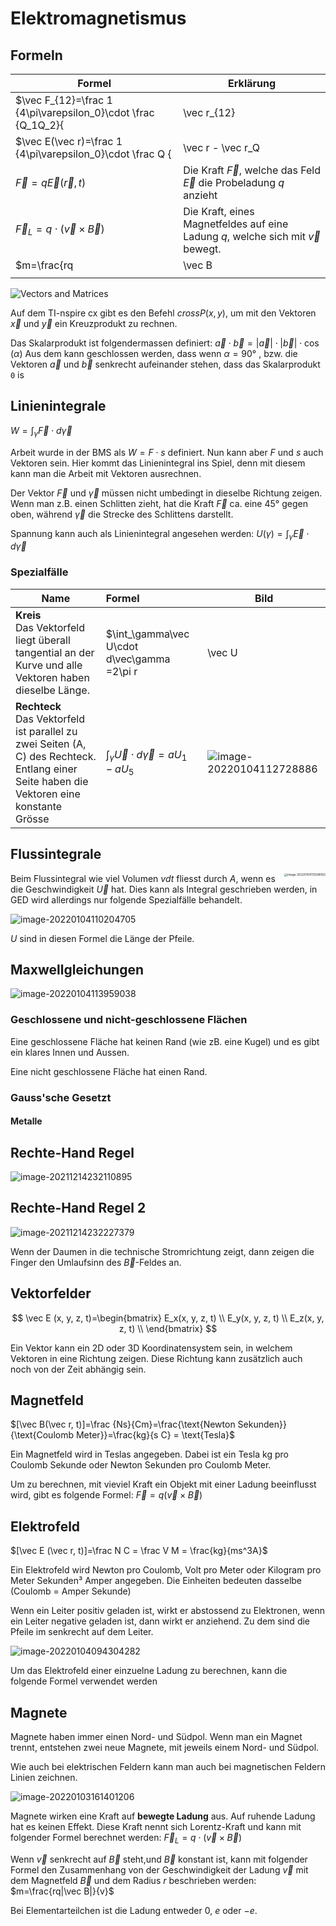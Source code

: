 # Elektromagnetismus

## Formeln

| Formel                                                       | Erklärung                                                    |
| ------------------------------------------------------------ | ------------------------------------------------------------ |
| $\vec F_{12}=\frac 1 {4\pi\varepsilon_0}\cdot \frac {Q_1Q_2}{|\vec r_{12}|^2}\cdot \vec n_{12}$ | Kraft zwischen den Ladungen $Q_1$ und $Q_2$.  Der Einheitsvektor $\vec n_{12}$ von Ladung $Q_2$ zu $Q_1$ $\vec n_{12}=\frac{\vec r_{12}}{|\vec r_{12}|}$(Konstante: $\varepsilon_0=8.859\cdot 10^{-12}[\frac {C^2}{Jm}]$) |
| $\vec E(\vec r)=\frac 1 {4\pi\varepsilon_0}\cdot \frac Q {|\vec r - \vec r_Q|^2}\cdot\frac {\vec r - \vec r_Q}{|\vec r - \vec r_Q|}$ | Das Elektrische Feld $\vec E$ einer Ladung am Ort $\vec r_Q$, welches von der Ladung $Q$ erzeugt wurde |
| $\vec F =q\vec E(\vec r, t)$                                 | Die Kraft $\vec F$, welche das Feld $\vec E$ die Probeladung $q$ anzieht |
| $\vec F_L=q\cdot(\vec v\times\vec B)$                        | Die Kraft, eines Magnetfeldes auf eine Ladung $q$, welche sich mit $\vec v$ bewegt. |
| $m=\frac{rq|\vec B|}{v}$                                     | Speziallfall, wenn $\vec v$ senkrecht auf $\vec B$ steht und $\vec B$ konstant ist. $m$ ist die Masse von der Ladung $q$ mit der Geschwindigkeit $\vec v$ |
|                                                              |                                                              |

![Vectors and Matrices](res/vectorcrossproduct.gif)

Auf dem TI-nspire cx gibt es den Befehl $crossP(x, y)$, um mit den Vektoren $\vec x$ und $\vec y$ ein Kreuzprodukt zu rechnen.

Das Skalarprodukt ist folgendermassen definiert: $\vec a \cdot \vec b=|\vec a| \cdot |\vec b|\cdot \cos(\alpha)$ 
Aus dem kann geschlossen werden, dass wenn $\alpha=90°$ , bzw. die Vektoren $\vec a$ und $\vec b$ senkrecht aufeinander stehen, dass das Skalarprodukt `0` is

## Linienintegrale

$W=\int_\gamma\vec F\cdot d\vec \gamma$

Arbeit wurde in der BMS als $W=F\cdot s$ definiert. Nun kann aber $F$ und $s$ auch Vektoren sein. Hier kommt das Linienintegral ins Spiel, denn mit diesem kann man die Arbeit mit Vektoren ausrechnen.

Der Vektor $\vec F$ und $\vec \gamma$ müssen nicht umbedingt in dieselbe Richtung zeigen. Wenn man z.B. einen Schlitten zieht, hat die Kraft $\vec F$ ca. eine 45° gegen oben, während $\vec \gamma$ die Strecke des Schlittens darstellt.

Spannung kann auch als Linienintegral angesehen werden: $U(\gamma)=\int_\gamma\vec E \cdot d\vec \gamma$

### Spezialfälle

| Name                                                         | Formel                                               | Bild                                                        |
| ------------------------------------------------------------ | :--------------------------------------------------- | ----------------------------------------------------------- |
| **Kreis**<br />Das Vektorfeld liegt überall tangential an der Kurve und alle Vektoren haben dieselbe Länge. | $\int_\gamma\vec U\cdot d\vec\gamma =2\pi r|\vec U|$ | ![image-20220104112658889](res/image-20220104112658889.png) |
| **Rechteck**<br />Das Vektorfeld ist parallel zu zwei Seiten (A, C) des Rechteck. Entlang einer Seite haben die Vektoren eine konstante Grösse | $\int_\gamma\vec U \cdot d\vec \gamma=aU_1-aU_5$     | ![image-20220104112728886](res/image-20220104112728886.png) |

## Flussintegrale

<img src="res/image-20220104113508092.png" alt="image-20220104113508092" style="zoom:33%; float: right" />Beim Flussintegral wie viel Volumen $vdt$ fliesst durch $A$, wenn es die Geschwindigkeit $\vec U$ hat. Dies kann als Integral geschrieben werden, in GED wird allerdings nur folgende Spezialfälle behandelt.

![image-20220104110204705](res/image-20220104110204705.png)

$U$ sind in diesen Formel die Länge der Pfeile.

## Maxwellgleichungen

![image-20220104113959038](res/image-20220104113959038.png)

### Geschlossene und nicht-geschlossene Flächen

Eine geschlossene Fläche hat keinen Rand (wie zB. eine Kugel) und es gibt ein klares Innen und Aussen.

Eine nicht geschlossene Fläche hat einen Rand. 

### Gauss'sche Gesetzt

#### Metalle



## Rechte-Hand Regel

![image-20211214232110895](res/image-20211214232110895.png)

## Rechte-Hand Regel 2

![image-20211214232227379](res/image-20211214232227379.png)

Wenn der Daumen in die technische Stromrichtung zeigt, dann zeigen die Finger den Umlaufsinn des $\vec B$-Feldes an.

## Vektorfelder

$$
\vec E (x, y, z, t)=\begin{bmatrix} E_x(x, y, z, t) \\ E_y(x, y, z, t) \\ E_z(x, y, z, t) \\ \end{bmatrix}
$$

Ein Vektor kann ein 2D oder 3D Koordinatensystem sein, in welchem Vektoren in eine Richtung zeigen. Diese Richtung kann zusätzlich auch noch von der Zeit abhängig sein.

## Magnetfeld

$[\vec B(\vec r, t)]=\frac {Ns}{Cm}=\frac{\text{Newton Sekunden}}{\text{Coulomb Meter}}=\frac{kg}{s C} = \text{Tesla}$

Ein Magnetfeld wird in Teslas angegeben. Dabei ist ein Tesla kg pro Coulomb Sekunde oder Newton Sekunden pro Coulomb Meter.

Um zu berechnen, mit vieviel Kraft ein Objekt mit einer Ladung beeinflusst wird, gibt es folgende Formel: $\vec F = q(\vec v \times \vec B)$

## Elektrofeld

$[\vec E (\vec r, t)]=\frac N C = \frac V M = \frac{kg}{ms^3A}$

Ein Elektrofeld wird Newton pro Coulomb, Volt pro Meter oder Kilogram pro Meter Sekunden³ Amper angegeben. Die Einheiten bedeuten dasselbe (Coulomb = Amper Sekunde)

Wenn ein Leiter positiv geladen ist, wirkt er abstossend zu Elektronen, wenn ein Leiter negative geladen ist, dann wirkt er anziehend. Zu dem sind die Pfeile im senkrecht auf dem Leiter.

![image-20220104094304282](res/image-20220104094304282.png)

Um das Elektrofeld einer einzuelne Ladung zu berechnen, kann die folgende Formel verwendet werden

## Magnete

Magnete haben immer einen Nord- und Südpol. Wenn man ein Magnet trennt, entstehen zwei neue Magnete, mit jeweils einem Nord- und Südpol.  

Wie auch bei elektrischen Feldern kann man auch bei magnetischen Feldern Linien zeichnen.

![image-20220103161401206](res/image-20220103161401206.png)

Magnete wirken eine Kraft auf **bewegte Ladung**  aus. Auf ruhende Ladung hat es keinen Effekt. Diese Kraft nennt sich Lorentz-Kraft und kann mit folgender Formel berechnet werden: $\vec F_L=q\cdot(\vec v \times \vec B)$

Wenn $\vec v$ senkrecht auf $\vec B$ steht,und $\vec B$ konstant ist, kann mit folgender Formel den Zusammenhang von der Geschwindigkeit der Ladung $\vec v$ mit dem Magnetfeld $\vec B$ und dem Radius $r$ beschrieben werden: $m=\frac{rq|\vec B|}{v}$

Bei Elementarteilchen ist die Ladung entweder $0$, $e$ oder $-e$.

